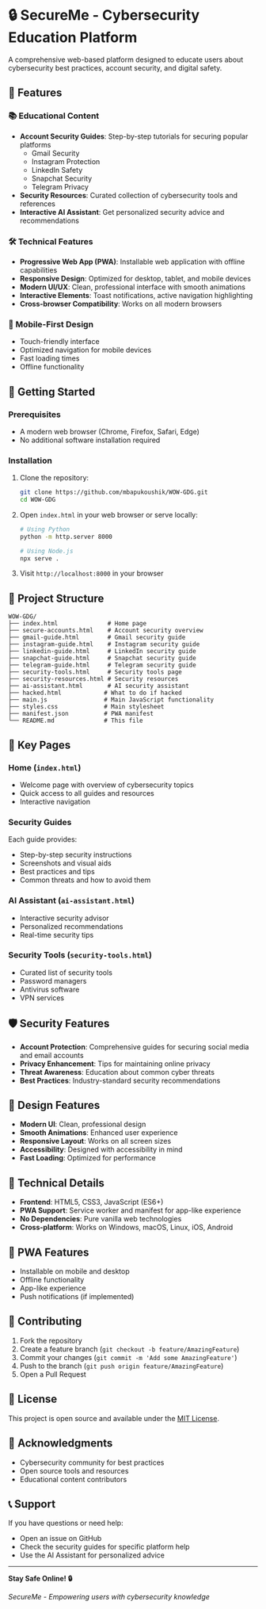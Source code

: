 # 🔒 SecureMe - Cybersecurity Education Platform

A comprehensive web-based platform designed to educate users about cybersecurity best practices, account security, and digital safety.

## 🌟 Features

### 📚 Educational Content
- **Account Security Guides**: Step-by-step tutorials for securing popular platforms
  - Gmail Security
  - Instagram Protection
  - LinkedIn Safety
  - Snapchat Security
  - Telegram Privacy
- **Security Resources**: Curated collection of cybersecurity tools and references
- **Interactive AI Assistant**: Get personalized security advice and recommendations

### 🛠️ Technical Features
- **Progressive Web App (PWA)**: Installable web application with offline capabilities
- **Responsive Design**: Optimized for desktop, tablet, and mobile devices
- **Modern UI/UX**: Clean, professional interface with smooth animations
- **Interactive Elements**: Toast notifications, active navigation highlighting
- **Cross-browser Compatibility**: Works on all modern browsers

### 📱 Mobile-First Design
- Touch-friendly interface
- Optimized navigation for mobile devices
- Fast loading times
- Offline functionality

## 🚀 Getting Started

### Prerequisites
- A modern web browser (Chrome, Firefox, Safari, Edge)
- No additional software installation required

### Installation
1. Clone the repository:
   ```bash
   git clone https://github.com/mbapukoushik/WOW-GDG.git
   cd WOW-GDG
   ```

2. Open `index.html` in your web browser or serve locally:
   ```bash
   # Using Python
   python -m http.server 8000
   
   # Using Node.js
   npx serve .
   ```

3. Visit `http://localhost:8000` in your browser

## 📁 Project Structure

```
WOW-GDG/
├── index.html              # Home page
├── secure-accounts.html    # Account security overview
├── gmail-guide.html        # Gmail security guide
├── instagram-guide.html    # Instagram security guide
├── linkedin-guide.html     # LinkedIn security guide
├── snapchat-guide.html     # Snapchat security guide
├── telegram-guide.html     # Telegram security guide
├── security-tools.html     # Security tools page
├── security-resources.html # Security resources
├── ai-assistant.html       # AI security assistant
├── hacked.html            # What to do if hacked
├── main.js                # Main JavaScript functionality
├── styles.css             # Main stylesheet
├── manifest.json          # PWA manifest
└── README.md              # This file
```

## 🎯 Key Pages

### Home (`index.html`)
- Welcome page with overview of cybersecurity topics
- Quick access to all guides and resources
- Interactive navigation

### Security Guides
Each guide provides:
- Step-by-step security instructions
- Screenshots and visual aids
- Best practices and tips
- Common threats and how to avoid them

### AI Assistant (`ai-assistant.html`)
- Interactive security advisor
- Personalized recommendations
- Real-time security tips

### Security Tools (`security-tools.html`)
- Curated list of security tools
- Password managers
- Antivirus software
- VPN services

## 🛡️ Security Features

- **Account Protection**: Comprehensive guides for securing social media and email accounts
- **Privacy Enhancement**: Tips for maintaining online privacy
- **Threat Awareness**: Education about common cyber threats
- **Best Practices**: Industry-standard security recommendations

## 🎨 Design Features

- **Modern UI**: Clean, professional design
- **Smooth Animations**: Enhanced user experience
- **Responsive Layout**: Works on all screen sizes
- **Accessibility**: Designed with accessibility in mind
- **Fast Loading**: Optimized for performance

## 🔧 Technical Details

- **Frontend**: HTML5, CSS3, JavaScript (ES6+)
- **PWA Support**: Service worker and manifest for app-like experience
- **No Dependencies**: Pure vanilla web technologies
- **Cross-platform**: Works on Windows, macOS, Linux, iOS, Android

## 📱 PWA Features

- Installable on mobile and desktop
- Offline functionality
- App-like experience
- Push notifications (if implemented)

## 🤝 Contributing

1. Fork the repository
2. Create a feature branch (`git checkout -b feature/AmazingFeature`)
3. Commit your changes (`git commit -m 'Add some AmazingFeature'`)
4. Push to the branch (`git push origin feature/AmazingFeature`)
5. Open a Pull Request

## 📄 License

This project is open source and available under the [MIT License](LICENSE).

## 🙏 Acknowledgments

- Cybersecurity community for best practices
- Open source tools and resources
- Educational content contributors

## 📞 Support

If you have questions or need help:
- Open an issue on GitHub
- Check the security guides for specific platform help
- Use the AI Assistant for personalized advice

---

**Stay Safe Online! 🔒**

*SecureMe - Empowering users with cybersecurity knowledge* 